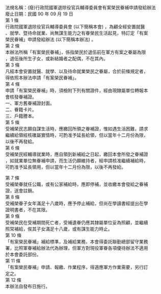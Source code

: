 法規名稱：(廢)行政院國軍退除役官兵輔導委員會有案榮民眷補申請發給辦法  
廢止日期：民國 90 年 09 月 19 日  
第 1 條  
行政院國軍退除役官兵輔導委員會 (以下簡稱本會) ，為顧全經安置就醫  
、就學、暨待命就業、尚無謀生能力之有眷榮民生活起見，特訂定「有案  
榮民眷補」申請發給辦法 (以下簡稱本辦法) 。  
第 2 條  
本辦法所稱「有案榮民眷補」，係指榮民於退伍前在軍方有案之眷屬為限  
，退伍後所生子女，或新結婚者之配偶，不在其內。  
第 3 條  
凡經本會安置就醫、就學、以及待命就業榮民之眷屬，合於前條規定者，  
得依照本辦法申請「有案榮民眷補」。  
第 4 條  
申請「有案榮民眷補」時，須檢附下列有關證件，經由現隸屬單位轉報本  
會核發眷補證。  
一、軍方舊眷補證封面。  
二、眷籍卡片。  
三、戶籍謄本。  
第 5 條  
受補榮民志願自謀生活時，應繳回所領之眷補證，惟如遇生活困難，請求  
繼續給領經核確屬實情時，可酌准予延長給領，但以當年十二月份為限，  
以後不再發給。  
第 6 條  
受補榮民經輔導就業時，應自領到新補給之日起，繳回本會所發之眷補證  
，如就業單位無眷補申請，而生活仍願維持者，經申請核准繼續補給時，  
可酌准予延長領用，但以當年十二月份為限，以後不再發給。  


第 7 條  
受補榮眷就任公職，或有公家補給時，應即停補，並收繳本會發給之眷補  
證，送會註銷。  
第 8 條  
受補榮眷子女年滿足十八歲時，應予停止補給，但尚在學讀書經提出在學  
證明書者，不在其限。  
第 9 條  
受補榮民在受補期間死亡者，受補遺眷仍應其隸屬單位妥為照顧，並繼續  
照常補給，俟其子女滿足十八歲，或有謀生能力時止。  
第 10 條  
「有案榮民眷補」補給標準，及補給業務，本會得委託聯勤總部留守業務  
署，比照軍眷補給辦法代為辦理，但軍方對現役軍眷各項優待辦法不適用  
於本會委託部份。  
第 11 條  
「有案榮民眷補」申請、報繳、作業程序，得適應軍方作業需要，另行訂  
定之。  
第 12 條  
本辦法自發布日施行。  


